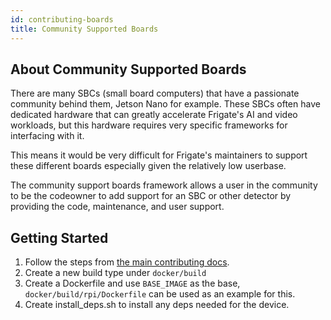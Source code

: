 ```yaml
---
id: contributing-boards
title: Community Supported Boards
---
```


## About Community Supported Boards

There are many SBCs (small board computers) that have a passionate community behind them, Jetson Nano for example. These SBCs often have dedicated hardware that can greatly accelerate Frigate's AI and video workloads, but this hardware requires very specific frameworks for interfacing with it.

This means it would be very difficult for Frigate's maintainers to support these different boards especially given the relatively low userbase.

The community support boards framework allows a user in the community to be the codeowner to add support for an SBC or other detector by providing the code, maintenance, and user support.

## Getting Started

1. Follow the steps from [the main contributing docs](/development/contributing.md).
2. Create a new build type under `docker/build`
3. Create a Dockerfile and use `BASE_IMAGE` as the base, `docker/build/rpi/Dockerfile` can be used as an example for this.
4. Create install_deps.sh to install any deps needed for the device.
